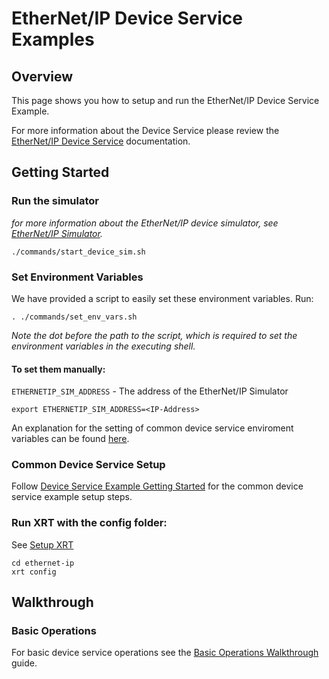 # EtherNet/IP Device Service Examples

## Overview
This page shows you how to setup and run the EtherNet/IP Device Service Example.

For more information about the Device Service please review the [EtherNet/IP Device Service](https://www.link.to.ethernetip.docs) documentation.

## Getting Started

### Run the simulator

*for more information about the EtherNet/IP device simulator, see [EtherNet/IP Simulator](https://www.link.to.sim).*

```
./commands/start_device_sim.sh
```

### Set Environment Variables

We have provided a script to easily set these environment variables. Run:

```
. ./commands/set_env_vars.sh
```
*Note the dot before the path to the script, which is required to set the environment variables in the executing shell.*

#### To set them manually:

`ETHERNETIP_SIM_ADDRESS` - The address of the EtherNet/IP Simulator
 ```
 export ETHERNETIP_SIM_ADDRESS=<IP-Address>
 ```

 An explanation for the setting of common device service enviroment variables can be found [here](../interactive-walkthrough/ds-getting-started-common.md/#Device-service-configuration-setup).

### Common Device Service Setup
Follow [Device Service Example Getting Started](../interactive-walkthrough/ds-getting-started-common.md) for the common device service example setup steps.

### Run XRT with the config folder:

See [Setup XRT](../interactive-walkthrough/setup-xrt.md)

```
cd ethernet-ip
xrt config
```

## Walkthrough

### Basic Operations
For basic device service operations see the [Basic Operations Walkthrough](../interactive-walkthrough/basic-operations.md) guide.
